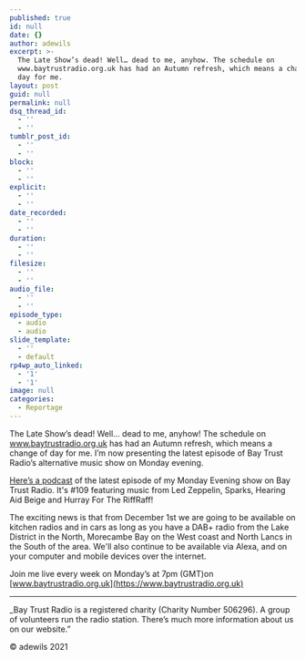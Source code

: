 ```yaml
---
published: true
id: null
date: {}
author: adewils
excerpt: >-
  The Late Show’s dead! Well… dead to me, anyhow. The schedule on
  www.baytrustradio.org.uk has had an Autumn refresh, which means a change of
  day for me.
layout: post
guid: null
permalink: null
dsq_thread_id:
  - ''
  - ''
tumblr_post_id:
  - ''
  - ''
block:
  - ''
  - ''
explicit:
  - ''
  - ''
date_recorded:
  - ''
  - ''
duration:
  - ''
  - ''
filesize:
  - ''
  - ''
audio_file:
  - ''
  - ''
episode_type:
  - audio
  - audio
slide_template:
  - ''
  - default
rp4wp_auto_linked:
  - '1'
  - '1'
image: null
categories:
  - Reportage
---
```

The Late Show’s dead! Well… dead to me, anyhow! The schedule on www.baytrustradio.org.uk has had an Autumn refresh, which means a change of day for me. I’m now presenting the latest episode of Bay Trust Radio’s alternative music show on Monday evening.
 
 [Here’s a podcast](https://www.mixcloud.com/BayTrustRadio/monday-evening-with-adrian-wilson-9) of the latest episode of my Monday Evening show on Bay Trust Radio. It's #109 featuring music from Led Zeppelin, Sparks, Hearing Aid Beige and Hurray For The RiffRaff!
 
 The exciting news is that from December 1st we are going to be available on kitchen radios and in cars as long as you have a DAB+ radio from the Lake District in the North, Morecambe Bay on the West coast  and North Lancs in the South of the area. We'll also continue to be available via Alexa, and on your computer and mobile devices over the internet.
 
 Join me live every week on Monday’s at 7pm (GMT)on [www.baytrustradio.org.uk](https://www.baytrustradio.org.uk)
 
 ---

_Bay Trust Radio is a registered charity (Charity Number 506296). A group of volunteers run the radio station. There’s much more information about us on our website.”  

© adewils 2021
